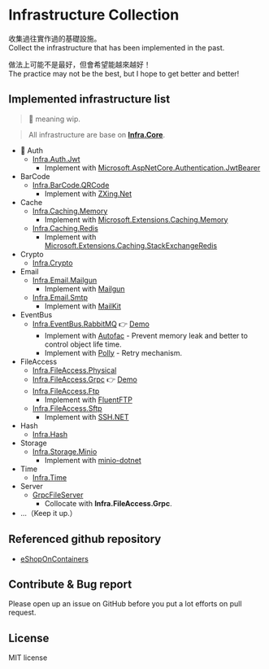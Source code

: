 # Infrastructure Collection

收集過往實作過的基礎設施。  
Collect the infrastructure that has been implemented in the past.

做法上可能不是最好，但會希望能越來越好！  
The practice may not be the best, but I hope to get better and better!

## Implemented infrastructure list

> 🚧 meaning wip.

> All infrastructure are base on **[Infra.Core](src/Core/Infra.Core)**.

- 🚧 Auth
  - [Infra.Auth.Jwt](src/Infra/Auth/Infra.Auth.Jwt)
    - Implement with [Microsoft.AspNetCore.Authentication.JwtBearer](https://www.nuget.org/packages/Microsoft.AspNetCore.Authentication.JwtBearer) 
- BarCode
  - [Infra.BarCode.QRCode](src/Infra/BarCode/Infra.BarCode.QRCode)
    - Implement with [ZXing.Net](https://github.com/micjahn/ZXing.Net)
- Cache
  - [Infra.Caching.Memory](src/Infra/Cache/Infra.Caching.Memory)
    - Implement with [Microsoft.Extensions.Caching.Memory](https://www.nuget.org/packages/Microsoft.Extensions.Caching.Memory)
  - [Infra.Caching.Redis](src/Infra/Cache/Infra.Caching.Redis)
    - Implement with [Microsoft.Extensions.Caching.StackExchangeRedis](https://www.nuget.org/packages/Microsoft.Extensions.Caching.StackExchangeRedis)
- Crypto
  - [Infra.Crypto](src/Infra/Crypto/Infra.Crypto)
- Email
  - [Infra.Email.Mailgun](src/Infra/Email/Infra.Email.Mailgun)
    - Implement with [Mailgun](https://www.mailgun.com)
  - [Infra.Email.Smtp](src/Infra/Email/Infra.Email.Smtp)
    - Implement with [MailKit](https://github.com/jstedfast/MailKit)
- EventBus
  - [Infra.EventBus.RabbitMQ](src/Infra/EventBus/Infra.EventBus.RabbitMQ) :point_right: [Demo](https://github.com/cdcd72/EventBus.RabbitMQ.Demo)
    - Implement with [Autofac](https://github.com/autofac/Autofac) - Prevent memory leak and better to control object life time.
    - Implement with [Polly](https://github.com/App-vNext/Polly) - Retry mechanism.
- FileAccess
  - [Infra.FileAccess.Physical](src/Infra/FileAccess/Infra.FileAccess.Physical)
  - [Infra.FileAccess.Grpc](src/Infra/FileAccess/Infra.FileAccess.Grpc) :point_right: [Demo](https://github.com/cdcd72/Grpc.FileTransfer.Demo)
  - [Infra.FileAccess.Ftp](src/Infra/FileAccess/Infra.FileAccess.Ftp)
    - Implement with [FluentFTP](https://github.com/robinrodricks/FluentFTP)
  - [Infra.FileAccess.Sftp](src/Infra/FileAccess/Infra.FileAccess.Sftp)
    - Implement with [SSH.NET](https://github.com/sshnet/SSH.NET)
- Hash
  - [Infra.Hash](src/Infra/Hash/Infra.Hash)
- Storage
  - [Infra.Storage.Minio](src/Infra/Storage/Infra.Storage.Minio)
    - Implement with [minio-dotnet](https://github.com/minio/minio-dotnet)
- Time
  - [Infra.Time](src/Infra/Time/Infra.Time)
- Server
  - [GrpcFileServer](src/Server/File/GrpcFileServer)
    - Collocate with **Infra.FileAccess.Grpc**.
- ...（Keep it up.）

## Referenced github repository

- [eShopOnContainers](https://github.com/dotnet-architecture/eShopOnContainers)

## Contribute & Bug report

Please open up an issue on GitHub before you put a lot efforts on pull request.

## License

MIT license
